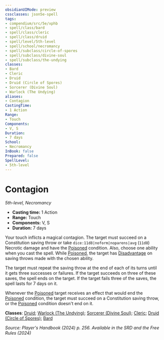 ```yaml
---
obsidianUIMode: preview
cssclasses: json5e-spell
tags:
- compendium/src/5e/xphb
- spell/class/bard
- spell/class/cleric
- spell/class/druid
- spell/level/5th-level
- spell/school/necromancy
- spell/subclass/circle-of-spores
- spell/subclass/divine-soul
- spell/subclass/the-undying
classes:
- Bard
- Cleric
- Druid
- Druid (Circle of Spores)
- Sorcerer (Divine Soul)
- Warlock (The Undying)
aliases:
- Contagion
CastingTime: 
- 1 Action
Range:
- Touch
Components:
- V, S
Duration:
- 7 days
School:
- Necromancy
InBook: false
Prepared: false
SpellLevel:
- 5th-level
---
```

# Contagion
*5th-level, Necromancy*  


- **Casting time:** 1 Action
- **Range:** Touch
- **Components:** V, S
- **Duration:** 7 days

Your touch inflicts a magical contagion. The target must succeed on a Constitution saving throw or take `dice:11d8|noform|noparens|avg` (`11d8`) Necrotic damage and have the [Poisoned](conditions.md#Poisoned) condition. Also, choose one ability when you cast the spell. While [Poisoned](conditions.md#Poisoned), the target has [Disadvantage](/3-Mechanics/CLI/variant-rules/disadvantage-xphb.md) on saving throws made with the chosen ability.

The target must repeat the saving throw at the end of each of its turns until it gets three successes or failures. If the target succeeds on three of these saves, the spell ends on the target. If the target fails three of the saves, the spell lasts for 7 days on it.

Whenever the [Poisoned](conditions.md#Poisoned) target receives an effect that would end the [Poisoned](conditions.md#Poisoned) condition, the target must succeed on a Constitution saving throw, or the [Poisoned](conditions.md#Poisoned) condition doesn't end on it.

**Classes**: [Druid](/3-Mechanics/CLI/lists/list-spells-classes-druid.md); [Warlock (The Undying)](/3-Mechanics/CLI/lists/list-spells-classes-the-undying-scag.md "subclass=SCAG;class=XPHB"); [Sorcerer (Divine Soul)](/3-Mechanics/CLI/lists/list-spells-classes-divine-soul-xge.md "subclass=XGE;class=XPHB"); [Cleric](/3-Mechanics/CLI/lists/list-spells-classes-cleric.md); [Druid (Circle of Spores)](/3-Mechanics/CLI/lists/list-spells-classes-circle-of-spores-tce.md "subclass=TCE;class=XPHB"); [Bard](/3-Mechanics/CLI/lists/list-spells-classes-bard.md)

*Source: Player's Handbook (2024) p. 256. Available in the <span title='Systems Reference Document (5.2)'>SRD</span> and the Free Rules (2024)*